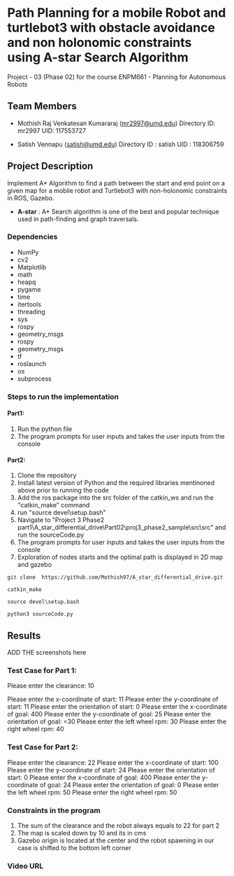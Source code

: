 # Path Planning for a mobile Robot and turtlebot3 with obstacle avoidance and non holonomic constraints using A-star Search Algorithm
Project - 03 (Phase 02) for the course ENPM661 - Planning for Autonomous Robots

## Team Members
- Mothish Raj Venkatesan Kumararaj (mr2997@umd.edu)   Directory ID: mr2997    UID: 117553727 


- Satish Vennapu (satish@umd.edu)    Directory ID : satish     UID : 118306759

## Project Description
Implement A* Algorithm to find a path between the start and end point on a given map for a mobile
robot and Turtlebot3 with non-holonomic constraints in ROS, Gazebo. 

* **A-star** : A* Search algorithm is one of the best and popular technique used in path-finding and graph traversals.




### Dependencies

* NumPy
* cv2
* Matplotlib
* math
* heapq
* pygame
* time
* itertools
* threading
* sys
* rospy
* geometry_msgs
* rospy
* geometry_msgs
* tf
* roslaunch
* os
* subprocess




### Steps to run the implementation


#### Part1:
1. Run the python file
2. The program prompts for user inputs and takes the user inputs from the console

#### Part2:
1. Clone the repository
2. Install latest version of Python and the required libraries mentinoned above prior to running the code
3. Add the ros package into the src folder of the catkin_ws and run the "catkin_make" command 
4. run "source devel\setup.bash"
5. Navigate to "Project 3 Phase2 part1\A_star_differential_drive\Part02\proj3_phase2_sample\src\src" and run the sourceCode.py
5. The program prompts for user inputs and takes the user inputs from the console
6. Exploration of nodes starts and the optimal path is displayed in 2D map and gazebo



 ```
 git clone  https://github.com/Mothish97/A_star_differential_drive.git

 catkin_make
 
 source devel\setup.bash

 python3 sourceCode.py
 ```
## Results


ADD THE screenshots here

### Test Case for Part 1: 
Please enter the clearance: 10

Please enter the x-coordinate of start: 11
Please enter the y-coordinate of start: 11
Please enter the orientation of start: 0
Please enter the x-coordinate of goal: 400
Please enter the y-coordinate of goal: 25
Please enter the orientation of goal: =30
Please enter the left wheel rpm: 30
Please enter the right wheel rpm: 40

### Test Case  for Part 2: 
Please enter the clearance: 22
Please enter the x-coordinate of start: 100
Please enter the y-coordinate of start: 24
Please enter the orientation of start: 0
Please enter the x-coordinate of goal: 400
Please enter the y-coordinate of goal: 24
Please enter the orientation of goal: 0
Please enter the left wheel rpm: 50
Please enter the right wheel rpm: 50



### Constraints in the program
1. The sum of the clearance and the robot always equals to 22  for part 2
2. The map is scaled down by 10 and its in cms
3. Gazebo origin is located at the center and the robot spawning in our case is shifted to the bottom left corner



### Video URL

